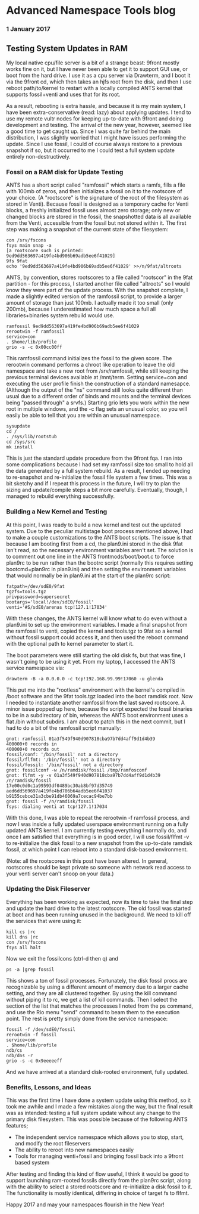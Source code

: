 # Advanced Namespace Tools blog
### 1 January 2017

## Testing System Updates in RAM

My local native cpu/file server is a bit of a strange beast: 9front mostly works fine on it, but I have never been able to get it to support GUI use, or boot from the hard drive. I use it as a cpu server via Drawterm, and I boot it via the 9front cd, which then takes an hjfs root from the disk, and then I use reboot path/to/kernel to restart with a locally compiled ANTS kernel that supports fossil+venti and uses that for its root.

As a result, rebooting is extra hassle, and because it is my main system, I have been extra-conservative (read: lazy) about applying updates. I tend to use my remote vultr nodes for keeping up-to-date with 9front and doing development and testing. The arrival of the new year, however, seemed like a good time to get caught up. Since I was quite far behind the main distribution, I was slightly worried that I might have issues performing the update. Since I use fossil, I could of course always restore to a previous snapshot if so, but it occurred to me I could test a full system update entirely non-destructively.

### Fossil on a RAM disk for Update Testing

ANTS has a short script called "ramfossil" which starts a ramfs, fills a file with 100mb of zeros, and then initializes a fossil on it to the rootscore of your choice. (A "rootscore" is the signature of the root of the filesystem as stored in Venti). Because fossil is designed as a temporary cache for Venti blocks, a freshly initialized fossil uses almost zero storage; only new or changed blocks are stored in the fossil, the snapshotted data is all available from the Venti, accessible from the fossil but not stored within it. The first step was making a snapshot of the current state of the filesystem:

	con /srv/fscons
	fsys main snap -a
	[a rootscore such is printed: 9ed9dd563697a419fe4bd906b69adb5ee6f41029]
	9fs 9fat
	echo '9ed9dd563697a419fe4bd906b69adb5ee6f41029' >>/n/9fat/altroots

ANTS, by convention, stores rootscores to a file called "rootscor" in the 9fat partition - for this process, I started another file called "altroots" so I would know they were part of the update process. With the snapshot complete, I made a slightly edited version of the ramfossil script, to provide a larger amount of storage than just 100mb. I actually made it too small (only 200mb), because I underestimated how much space a full all libraries+binaries system rebuild would use.

	ramfossil 9ed9dd563697a419fe4bd906b69adb5ee6f41029
	rerootwin -f ramfossil
	service=con
	. $home/lib/profile
	grio -s -c 0x00cc00ff

This ramfossil command initializes the fossil to the given score. The rerootwin command performs a chroot like operation to leave the old namespace and take a new root from /srv/ramfossil, while still keeping the previous terminal devices available at /mnt/term. Setting service=con and executing the user profile finish the construction of a standard namesapce. (Although the output of the "ns" command still looks quite different than usual due to a different order of binds and mounts and the terminal devices being "passed through" a srvfs.) Starting grio lets you work within the new root in multiple windows, and the -c flag sets an unusual color, so you will easily be able to tell that you are within an unusual namespace.

	sysupdate
	cd /
	. /sys/lib/rootstub
	cd /sys/src
	mk install

This is just the standard update procedure from the 9front fqa. I ran into some complications because I had set my ramfossil size too small to hold all the data generated by a full system rebuild. As a result, I ended up needing to re-snapshot and re-initialize the fossil file system a few times. This was a bit sketchy and if I repeat this process in the future, I will try to plan the sizing and update/compile steps a bit more carefully. Eventually, though, I managed to rebuild everything successfully.

### Building a New Kernel and Testing

At this point, I was ready to build a new kernel and test out the updated system. Due to the peculiar multistage boot process mentioned above, I had to make a couple customizations to the ANTS boot scripts. The issue is that because I am booting first from a cd, the plan9.ini stored in the disk 9fat isn't read, so the necessary environment variables aren't set. The solution is to comment out one line in the ANTS frontmods/boot/boot.c to force plan9rc to be run rather than the bootrc script (normally this requires setting bootcmd=plan9rc in plan9.ini) and then setting the environment variables that would normally be in plan9.ini at the start of the plan9rc script:

	fatpath=/dev/sdE0/9fat
	tgzfs=tools.tgz
	privpassword=supersecret
	bootargs='local!/dev/sdE0/fossil'
	venti='#S/sdE0/arenas tcp!127.1!17034'

With these changes, the ANTS kernel will know what to do even without a plan9.ini to set up the environment variables. I made a final snapshot from the ramfossil to venti, copied the kernel and tools.tgz to 9fat so a kernel without fossil support could access it, and then used the reboot command with the optional path to kernel parameter to start it. 

The boot parameters were still starting the old disk fs, but that was fine, I wasn't going to be using it yet. From my laptop, I accessed the ANTS service namespace via:

	drawterm -B -a 0.0.0.0 -c tcp!192.168.99.99!17060 -u glenda

This put me into the "rootless" environment with the kernel's compiled in /boot software and the 9fat tools.tgz loaded into the boot ramdisk root. Now I needed to instantiate another ramfossil from the last saved rootscore. A minor issue popped up here, because the script expected the fossil binaries to be in a subdirectory of bin, whereas the ANTS boot environment uses a flat /bin without subdirs. I am about to patch this in the next commit, but I had to do a bit of the ramfossil script manually:

	gnot: ramfossil 01a3f549f940d907818cba97b7dd4aff9d1d4b39
	400000+0 records in
	400000+0 records out
	fossil/conf: '/bin/fossil' not a directory
	fossil/flfmt: '/bin/fossil' not a directory
	fossil/fossil: '/bin/fossil' not a directory
	gnot: fossilconf -w /n/ramdisk/fossil /tmp/ramfosconf
	gnot: flfmt -y -v 01a3f549f940d907818cba97b7dd4aff9d1d4b39 /n/ramdisk/fossil
	17e00c0d0c1a99593df0489bc30ab8bf97d35749
	aed6dd569697a419fe4bd706b64adb5ee6f41037
	b9155cebce31a3cbe91db46069a7cecac94be7bb
	gnot: fossil -f /n/ramdisk/fossil
	fsys: dialing venti at tcp!127.1!17034

With this done, I was able to repeat the rerootwin -f ramfossil process, and now I was inside a fully updated userspace environment running on a fully updated ANTS kernel. I am currently testing everything I normally do, and once I am satisfied that everything is in good order, I will use fossil/flfmt -v to re-initialize the disk fossil to a new snapshot from the up-to-date ramdisk fossil, at which point I can reboot into a standard disk-based environment.

(Note: all the rootscores in this post have been altered. In general, rootscores should be kept private so someone with network read access to your venti server can't snoop on your data.)

### Updating the Disk Fileserver

Everything has been working as expected, now its time to take the final step and update the hard drive to the latest rootscore. The old fossil was started at boot and has been running unused in the background. We need to kill off the services that were using it:

	kill cs |rc
	kill dns |rc
	con /srv/fscons
	fsys all halt

Now we exit the fossilcons (ctrl-d then q) and 

	ps -a |grep fossil

This shows a ton of fossil processes. Fortunately, the disk fossil procs are recognizable by using a different amount of memory due to a larger cache setting, and they are all clustered together. By using the kill command without piping it to rc, we get a list of kill commands. Then I select the section of the list that matches the processes I noted from the ps command, and use the Rio menu "send" command to beam them to the execution point. The rest is pretty simply done from the service namespace:

	fossil -f /dev/sdE0/fossil
	rerootwin -f fossil
	service=con
	. $home/lib/profile
	ndb/cs
	ndb/dns -r
	grio -s -c 0x9eeeeeff

And we have arrived at a standard disk-rooted environment, fully updated.

### Benefits, Lessons, and Ideas

This was the first time I have done a system update using this method, so it took me awhile and I made a few mistakes along the way, but the final result was as intended: testing a full system update wihout any change to the primary disk filesystem. This was possible because of the following ANTS features;

* The independent service namespace which allows you to stop, start, and modify the root fileservers
* The ability to reroot into new namespaces easily 
* Tools for managing venti+fossil and bringing fossil back into a 9front based system

After testing and finding this kind of flow useful, I think it would be good to support launching ram-rooted fossils directly from the plan9rc script, along with the ability to select a stored rootscore and re-initialize a disk fossil to it. The functionality is mostly identical, differing in choice of target fs to flfmt.

Happy 2017 and may your namespaces flourish in the New Year!
